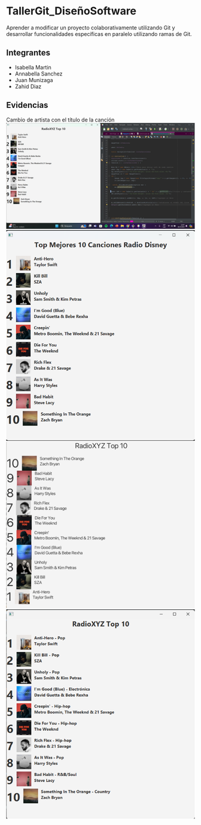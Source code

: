 # TallerGit_DiseñoSoftware
Aprender a modificar un proyecto colaborativamente utilizando Git y desarrollar funcionalidades específicas en paralelo utilizando ramas de Git.
## Integrantes
- Isabella Martin
- Annabella Sanchez
- Juan Munizaga
- Zahid Diaz
## Evidencias
Cambio de artista con el título de la canción
![Cambio Artista](CambioArtista.jpeg)
![Cambio Titulo](cambioTitulo.png)
![Cambio de orden](ResultadoOrden.png)
![Cambio genero](Cambio_genero.png)
